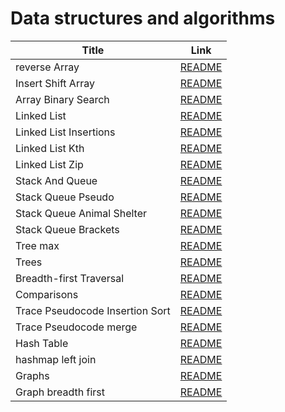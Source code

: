 # Data structures and algorithms

| Title                          | Link 
| -----------                    | -----------                                      |
|  reverse Array                 | [README](./array-reverse/README.md)              |
|  Insert Shift Array            | [README](./array-insert-shift/README.md)         |
|  Array Binary Search           | [README](./array-binary-search/README.md)        |
|  Linked List                   | [README](./linked_list/README.md)                |
|  Linked List Insertions        | [README](./linked_list_insertions/README.md)     |
|  Linked List Kth               | [README](./linked_list_kth/README.md)            |
|  Linked List Zip               | [README](./linked-list-zip/README.md)            |
|  Stack And Queue               | [README](./stack_and_queue/README.md)            |
|  Stack Queue Pseudo            | [README](./stack_queue_pseudo/README.md)         |
|  Stack Queue Animal Shelter    | [README](./stack_queue_animal_shelter/README.md) |
|  Stack Queue Brackets          | [README](./stack_queue_brackets/README.md)       |
|  Tree max                      | [README](./tree-max/README.md)                   |
|  Trees                         | [README](./trees/README.md)                      |
|  Breadth-first Traversal       | [README](./tree_breadth_first/README.md)         |
|  Comparisons                   | [README](./Comparisons/README.md)                |
|  Trace Pseudocode Insertion Sort | [README](./sorting/insertion/README.md)        |
|  Trace Pseudocode merge        | [README](./sorting/merge/README.md)              |
|  Hash Table                    | [README](./Hash%20Table/README.md)               |
|  hashmap left join             | [README](./hashmap-left-join/README.md)          |
|  Graphs                        | [README](./Graphs/README.md)                     |
|  Graph breadth first           | [README](./graph_breadth_first/README.md)        |